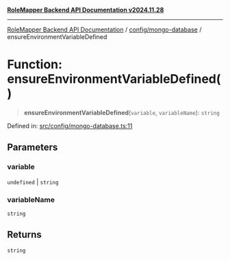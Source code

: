 [**RoleMapper Backend API Documentation v2024.11.28**](../../../README.md)

***

[RoleMapper Backend API Documentation](../../../modules.md) / [config/mongo-database](../README.md) / ensureEnvironmentVariableDefined

# Function: ensureEnvironmentVariableDefined()

> **ensureEnvironmentVariableDefined**(`variable`, `variableName`): `string`

Defined in: [src/config/mongo-database.ts:11](https://github.com/FlowCraft-AG/RoleMapper/blob/d09e0a221a0891128652190f77e15989426161d8/backend/src/config/mongo-database.ts#L11)

## Parameters

### variable

`undefined` | `string`

### variableName

`string`

## Returns

`string`
